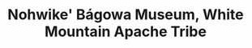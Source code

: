 ---
layout: repo
title: "Nohwike' Bágowa Museum, White Mountain Apache Tribe"
id: 12765
permalink: repos/12765/
---